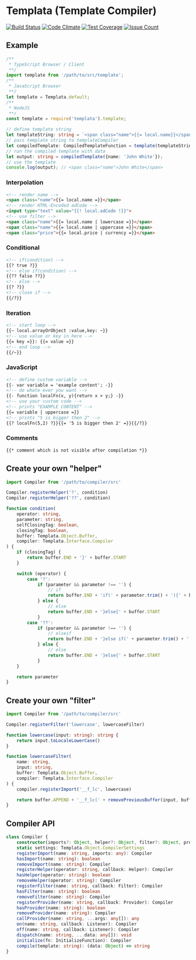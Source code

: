 # Templata (Template Compiler)
[![Build Status](https://api.travis-ci.org/friedemannsommer/templata.svg)](https://travis-ci.org/friedemannsommer/templata)
[![Code Climate](https://codeclimate.com/github/friedemannsommer/templata/badges/gpa.svg)](https://codeclimate.com/github/friedemannsommer/templata)
[![Test Coverage](https://codeclimate.com/github/friedemannsommer/templata/badges/coverage.svg)](https://codeclimate.com/github/friedemannsommer/templata/coverage)
[![Issue Count](https://codeclimate.com/github/friedemannsommer/templata/badges/issue_count.svg)](https://codeclimate.com/github/friedemannsommer/templata)
## Example
```typescript
/**
 * TypeScript Browser / Client
 **/
import template from '/path/to/src/template';
/**
 * JavaScript Browser
 **/
let template = Templata.default;
/**
 * NodeJS
 **/
const template = require('templata').template;

// define template string
let templateString: string = `<span class="name">{{= local.name}}</span>`;
// pass template string to templateCompiler
let compiledTemplate: CompiledTemplateFunction = template(templateString);
// run the compiled template with data
let output: string = compiledTemplate({name: 'John White'});
// use the template
console.log(output); // <span class="name">John White</span>
```
### Interpolation
```html
<!-- render name -->
<span class="name">{{= local.name =}}</span>
<!-- render HTML-Encoded adCode -->
<input type="text" value="{{! local.adCode !}}">
<!-- use filter -->
<span class="name">{{= local.name | lowercase =}}</span>
<span class="name">{{= local.name | uppercase =}}</span>
<span class="price">{{= local.price | currency =}}</span>
```
### Conditional
```html
<!-- if(condition) -->
{{? true ?}}
<!-- else if(condition) -->
{{?? false ??}}
<!-- else -->
{{? ?}}
<!-- close if -->
{{/?}}
```
### Iteration
```html
<!-- start loop -->
{{~ local.arrayOrObject :value,key: ~}}
<!-- use value or key in here -->
{{= key =}}: {{= value =}}
<!-- end loop -->
{{/~}}
```
### JavaScript
```html
<!-- define custom variable -->
{{- var variable = 'example content'; -}}
<!-- do whate ever you want -->
{{- function localFn(x, y){return x > y;} -}}
<!-- use your custom code -->
<!-- prints "EXAMPLE CONTENT" -->
{{= variable | uppercase =}}
<!-- prints "5 is bigger then 2" -->
{{? localFn(5,2) ?}}{{= '5 is bigger then 2' =}}{{/?}}
```
### Comments
```html
{{* comment which is not visible after compilation *}}
```
## Create your own "helper"
```typescript
import Compiler from '/path/to/compiler/src'

Compiler.registerHelper('?', condition)
Compiler.registerHelper('??', condition)

function condition(
    operator: string,
    parameter: string,
    selfClosingTag: boolean,
    closingTag: boolean,
    buffer: Templata.Object.Buffer,
    compiler: Templata.Interface.Compiler
) {
    if (closingTag) {
        return buffer.END + '}' + buffer.START
    }

    switch (operator) {
        case '?':
            if (parameter && parameter !== '') {
                // if
                return buffer.END + 'if(' + parameter.trim() + '){' + buffer.START
            } else {
                // else
                return buffer.END + '}else{' + buffer.START
            }
        case '??':
            if (parameter && parameter !== '') {
                // elseif
                return buffer.END + '}else if(' + parameter.trim() + '){' + buffer.START
            } else {
                // else
                return buffer.END + '}else{' + buffer.START
            }
    }

    return parameter
}
```
## Create your own "filter"
```typescript
import Compiler from '/path/to/compiler/src'

Compiler.registerFilter('lowercase', lowercaseFilter)

function lowercase(input: string): string {
    return input.toLocaleLowerCase()
}

function lowercaseFilter(
    name: string,
    input: string,
    buffer: Templata.Object.Buffer,
    compiler: Templata.Interface.Compiler
) {
    compiler.registerImport('__f_lc', lowercase)

    return buffer.APPEND + '__f_lc(' + removePreviousBuffer(input, buffer) + ')' + buffer.POST_APPEND
}
```
## Compiler API
```typescript
class Compiler {
    constructor(imports?: Object, helper?: Object, filter?: Object, provider?: Object)
    static settings: Templata.Object.CompilerSettings
    registerImport(name: string, imports: any): Compiler
    hasImport(name: string): boolean
    removeImport(name: string): Compiler
    registerHelper(operator: string, callback: Helper): Compiler
    hasHelper(operator: string): boolean
    removeHelper(operator: string): Compiler
    registerFilter(name: string, callback: Filter): Compiler
    hasFilter(name: string): boolean
    removeFilter(name: string): Compiler
    registerProvider(name: string, callback: Provider): Compiler
    hasProvider(name: string): boolean
    removeProvider(name: string): Compiler
    callProvider(name: string, ...args: any[]): any
    on(name: string, callback: Listener): Compiler
    off(name: string, callback: Listener): Compiler
    dispatch(name: string, ...data: any[]): void
    initialize(fn: InitializeFunction): Compiler
    compile(template: string): (data: Object) => string
}
```